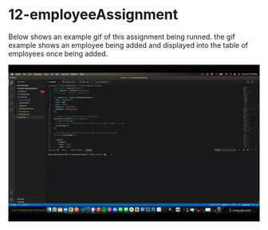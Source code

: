# 12-employeeAssignment
 

 Below shows an example gif of this assignment being runned. the gif example shows an employee being added and displayed into the table of employees once being added.

 ![Employee Tracker](assets/employee.gif)